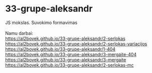 # 33-grupe-aleksandr
 JS mokslas. Suvokimo formavimas <br>
 <br>
 Namu darbai:<br>
https://al2bovek.github.io/33-grupe-aleksandr/2-serlokas <br>
https://al2bovek.github.io/33-grupe-aleksandr/2-serlokas-variacijos <br>
https://al2bovek.github.io/33-grupe-aleksandr/1-404<br>
https://al2bovek.github.io/33-grupe-aleksandr/3-mergaite-404<br>
https://al2bovek.github.io/33-grupe-aleksandr/3-mergaite<br>
https://al2bovek.github.io/33-grupe-aleksandr/2-serlokas-mc<br>
